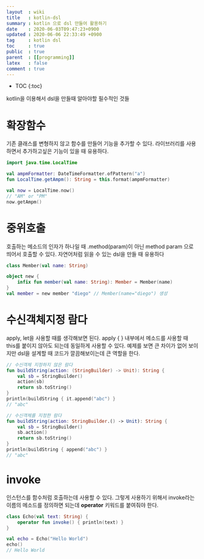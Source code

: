 ```yaml
---
layout  : wiki
title   : kotlin-dsl
summary : kotlin 으로 dsl 만들어 활용하기
date    : 2020-06-03T09:47:23+0900
updated : 2020-06-06 22:33:49 +0900
tag     : kotlin dsl
toc     : true
public  : true
parent  : [[programming]]
latex   : false
comment : true
---
```

* TOC
{:toc}

kotlin을 이용해서 dsl을 만들때 알아야할 필수적인 것들

# 확장함수
기존 클래스를 변형하지 않고 함수를 만들어 기능을 추가할 수 있다. 
라이브러리를 사용하면서 추가하고싶은 기능이 있을 때 유용하다. 

```kotlin
import java.time.LocalTime

val ampmFormatter: DateTimeFormatter.ofPattern("a")
fun LocalTime.getAmpm(): String = this.format(ampmFormatter)

val now = LocalTime.now()
// "AM" or "PM"
now.getAmpm()
```

# 중위호출
호출하는 메소드의 인자가 하나일 때 .method(param)이 아닌 method param 으로 띄어서 호출할 수 있다. 
자연어처럼 읽을 수 있는 dsl을 만들 때 유용하다
```kotlin
class Member(val name: String)

object new {
	infix fun member(val name: String): Member = Member(name)
}
val member = new member "diego" // Member(name="diego") 생성
```

# 수신객체지정 람다
apply, let을 사용할 때를 생각해보면 된다.
apply { } 내부에서 메소드를 사용할 때 this를 붙이지 않아도 되는데 동일하게 사용할 수 있다.
예제를 보면 큰 차이가 없어 보이지만 dsl을 설계할 때 코드가 깔끔해보이는데 큰 역할을 한다. 
```kotlin
// 수신객체 지정하지 않은 람다
fun buildString(action: (StringBuilder) -> Unit): String {
    val sb = StringBuilder()
	action(sb)
	return sb.toString()
}
println(buildString { it.append("abc") }
// "abc"

// 수신객체를 지정한 람다
fun buildString(action: StringBuilder.() -> Unit): String {
    val sb = StringBuilder()
	sb.action()
	return sb.toString()
}
println(buildString { append("abc") }
// "abc"
```

# invoke
인스턴스를 함수처럼 호출하는데 사용할 수 있다.
그렇게 사용하기 위해서 invoke라는 이름의 메소드를 정의하면 되는데 **operator** 키워드를 붙여줘야 한다.

```kotlin
class Echo(val text: String) {
	operator fun invoke() { println(text) }
}

val echo = Echo("Hello World")
echo()
// Hello World
```

